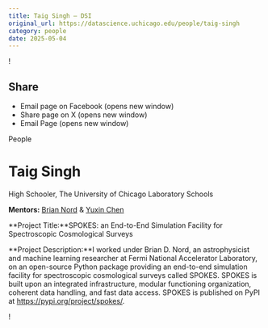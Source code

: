 ```yaml
---
title: Taig Singh – DSI
original_url: https://datascience.uchicago.edu/people/taig-singh
category: people
date: 2025-05-04
---
```


<!-- Table-like structure detected -->

!

## Share

* Email page on Facebook (opens new window)
* Share page on X (opens new window)
* Email Page (opens new window)

<!-- Table-like structure detected -->

People

# Taig Singh

High Schooler, The University of Chicago Laboratory Schools

**Mentors:** [Brian Nord](https://computing.fnal.gov/brian-nord/) & [Yuxin Chen](https://yuxinchen.org/)

**Project Title:**SPOKES: an End-to-End Simulation Facility for Spectroscopic Cosmological Surveys

**Project Description:**I worked under Brian D. Nord, an astrophysicist and machine learning researcher at Fermi National Accelerator Laboratory, on an open-source Python package providing an end-to-end simulation facility for spectroscopic cosmological surveys called SPOKES. SPOKES is built upon an integrated infrastructure, modular functioning organization, coherent data handling, and fast data access. SPOKES is published on PyPI at https://pypi.org/project/spokes/.

!